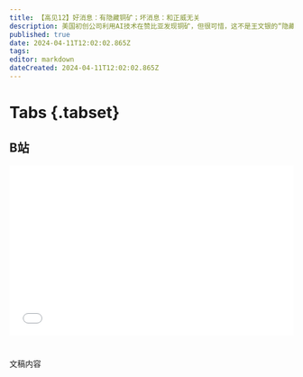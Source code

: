 ```yaml
---
title: 【高见12】好消息：有隐藏铜矿；坏消息：和正威无关
description: 美国初创公司利用AI技术在赞比亚发现铜矿，但很可惜，这不是王文银的“隐藏铜矿”。
published: true
date: 2024-04-11T12:02:02.865Z
tags: 
editor: markdown
dateCreated: 2024-04-11T12:02:02.865Z
---
```


# Tabs {.tabset}

## B站

<div style="position: relative; padding: 30% 45%;">
<iframe style="position: absolute; width: 100%; height: 100%; left: 0; top: 0;" src="//player.bilibili.com/player.html?&bvid=BV1qZ421q7bH&page=1&as_wide=1&high_quality=1&danmaku=1&autoplay=0" scrolling="no" border="0" frameborder="no" framespacing="0" allowfullscreen="true"></iframe>
</div>


#

文稿内容